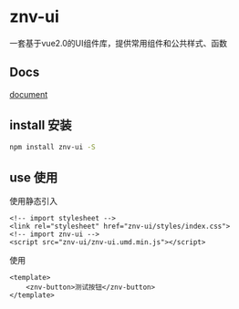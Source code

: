 # znv-ui

一套基于vue2.0的UI组件库，提供常用组件和公共样式、函数

## Docs

[document]()

## install 安装

```bash
npm install znv-ui -S
```

## use 使用

使用静态引入

```
<!-- import stylesheet -->
<link rel="stylesheet" href="znv-ui/styles/index.css">
<!-- import znv-ui -->
<script src="znv-ui/znv-ui.umd.min.js"></script>
```

使用

```vue
<template>
    <znv-button>测试按钮</znv-button>
</template>
```


